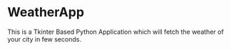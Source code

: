 # WeatherApp
This is a Tkinter Based Python Application which will fetch the weather of your city in few seconds.

